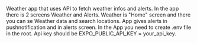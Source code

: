 Weather app that uses API to fetch weather infos and alerts. 
In the app there is 2 screens Weather and Alerts. Weather is "Home" screen and there you can se Weather data and search locations.
App gives alerts in pushnotification and in alerts screen.
In the App you need to create .env file in the root. Api key should be EXPO_PUBLIC_API_KEY = your_api_key.
